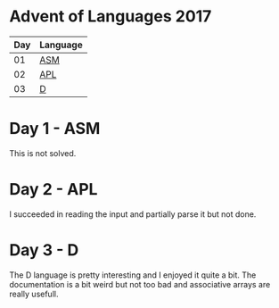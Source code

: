 # Advent of Languages 2017

| Day | Language |
| -   | - |
| 01 | [ASM](/2017-rainbow/01-asm) |
| 02 | [APL](/2017-rainbow/02-apl) |
| 03 | [D](/2017-rainbow/03-d) |

# Day 1 - ASM

This is not solved.

# Day 2 - APL

I succeeded in reading the input and partially parse it but not done.

# Day 3 - D

The D language is pretty interesting and I enjoyed it quite a bit. The documentation is a bit weird but not too bad and associative arrays are really usefull.
